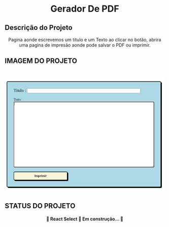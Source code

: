 <h1 align="center">Gerador De PDF</h1>

## Descrição do Projeto
<p align="center">Pagina aonde escrevemos um titulo e um Texto ao clicar no botão, abrira uma pagina de impresão aonde pode salvar o PDF ou imprimir.</p>


## IMAGEM DO PROJETO
<h1 align="center">
    <img src="https://github.com/RobsonMT2018/projetopdf/blob/main/logo.png"/>
</h1>

## STATUS DO PROJETO
<h4 align="center"> 
	🚧  React Select 🚀 Em construção...  🚧
</h4>
